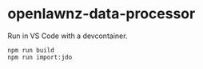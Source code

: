 # openlawnz-data-processor

Run in VS Code with a devcontainer.

    npm run build
    npm run import:jdo

